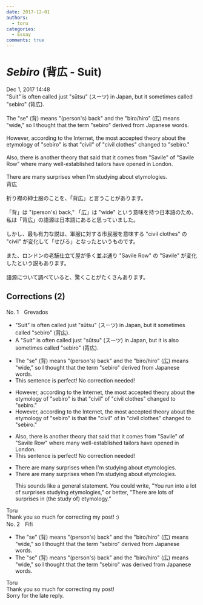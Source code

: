 ```yaml
---
date: 2017-12-01
authors:
  - toru
categories:
  - Essay
comments: true
---
```


# <strong><em>Sebiro</strong></em> (背広 - Suit)
<div class="date">Dec 1, 2017 14:48</div>
<div id="post"><div id="body_show_ori">
"Suit" is often called just "sūtsu" (スーツ) in Japan, but it sometimes called "sebiro" (背広).<br/><br/>The "se" (背) means "(person's) back" and the "biro/hiro" (広) means "wide," so I thought that the term "sebiro" derived from Japanese words.<br/><br/>However, according to the Internet, the most accepted theory about the etymology of "sebiro" is that "civil" of "civil clothes" changed to "sebiro."<br/><br/>Also, there is another theory that said that it comes from "Savile" of "Savile Row" where many well-established tailors have opened in London.<br/><br/>There are many surprises when I'm studying about etymologies.
</div></div>

<!-- more -->

<div id="post_ja"><div id="body_show_mo">
背広<br/><br/>折り襟の紳士服のことを、「背広」と言うことがあります。<br/><br/>「背」は "(person's) back," 「広」は "wide" という意味を持つ日本語のため、私は「背広」の語源は日本語にあると思っていました。<br/><br/>しかし、最も有力な説は、軍服に対する市民服を意味する "civil clothes" の "civil" が変化して「せびろ」となったというものです。<br/><br/>また、ロンドンの老舗仕立て屋が多く並ぶ通り "Savile Row" の "Savile" が変化したという説もあります。<br/><br/>語源について調べていると、驚くことがたくさんあります。
</div></div>

## Corrections (2)
<div id="block"><div class="first_name"> No. 1　<span class="just_name">Grevados</span></div><div id="block2">
<ul class="correction_field">
<li class="incorrect">"Suit" is often called just "sūtsu" (スーツ) in Japan, but it sometimes called "sebiro" (背広).</li>
<li class="corrected correct">
<span class="f_red">A </span>"Suit" is often called just "sūtsu" (スーツ) in Japan, but it <span class="f_red">i</span>s<span class="f_red"> als</span>o<span class="f_red"> so</span>metimes called "sebiro" (背広).
</li>
</ul>
<ul class="correction_field">
<li class="incorrect">The "se" (背) means "(person's) back" and the "biro/hiro" (広) means "wide," so I thought that the term "sebiro" derived from Japanese words.</li>
<li class="corrected perfect">This sentence is perfect! No correction needed!</li>
</ul>
<ul class="correction_field">
<li class="incorrect">However, according to the Internet, the most accepted theory about the etymology of "sebiro" is that "civil" of "civil clothes" changed to "sebiro."</li>
<li class="corrected correct">
However, according to the Internet, the most accepted theory about the etymology of "sebiro" is that <span class="f_red">the </span>"civil" <span class="sline">of</span> <span class="f_red">in </span>"civil clothes" changed to "sebiro."
</li>
</ul>
<ul class="correction_field">
<li class="incorrect">Also, there is another theory that said that it comes from "Savile" of "Savile Row" where many well-established tailors have opened in London.</li>
<li class="corrected perfect">This sentence is perfect! No correction needed!</li>
</ul>
<ul class="correction_field">
<li class="incorrect">There are many surprises when I'm studying about etymologies.</li>
<li class="corrected correct">
There are many surprises <span class="sline">when</span> <span class="sline">I'm </span>studying <span class="sline">about</span> etymologies.
<p class="correction_comment">This sounds like a general statement. You could write, "You run into a lot of surprises studying etymologies," or better, "There are lots of surprises in (the study of) etymology."</p>
</li>
</ul>
</div><div class="name"><span class="just_name">Toru</span><br>
Thank you so much for correcting my post! :)
</div>
</div>
<div id="block"><div class="first_name"> No. 2　<span class="just_name">Fifi</span></div><div id="block2">
<ul class="correction_field">
<li class="incorrect">The "se" (背) means "(person's) back" and the "biro/hiro" (広) means "wide," so I thought that the term "sebiro" derived from Japanese words.</li>
<li class="corrected correct">
The "se" (背) means "(person's) back" and the "biro/hiro" (広) means "wide," so I thought that the term "sebiro" <span class="f_red">was </span>derived from Japanese words.
</li>
</ul>
</div><div class="name"><span class="just_name">Toru</span><br>
Thank you so much for correcting my post!<br/>Sorry for the late reply.
</div>
</div>
